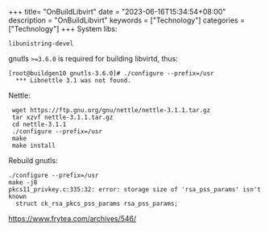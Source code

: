 +++
title= "OnBuildLibvirt"
date = "2023-06-16T15:34:54+08:00"
description = "OnBuildLibvirt"
keywords = ["Technology"]
categories = ["Technology"]
+++
System libs:    

```
libunistring-devel
```

gnutls `>=3.6.0` is required for building libvirtd, thus:    

```
[root@buildgen10 gnutls-3.6.0]# ./configure --prefix=/usr
  *** Libnettle 3.1 was not found.
```
Nettle:    

```
 wget https://ftp.gnu.org/gnu/nettle/nettle-3.1.1.tar.gz
 tar xzvf nettle-3.1.1.tar.gz 
 cd nettle-3.1.1
 ./configure --prefix=/usr
 make
 make install
```
Rebuild gnutls:    

```
./configure --prefix=/usr
make -j8
pkcs11_privkey.c:335:32: error: storage size of 'rsa_pss_params' isn't known
  struct ck_rsa_pkcs_pss_params rsa_pss_params;
```

https://www.frytea.com/archives/546/

